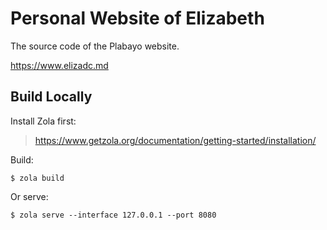 # Personal Website of Elizabeth

The source code of the Plabayo website.

https://www.elizadc.md

## Build Locally

Install Zola first:

> <https://www.getzola.org/documentation/getting-started/installation/>

Build:

```
$ zola build
```

Or serve:

```
$ zola serve --interface 127.0.0.1 --port 8080
```

